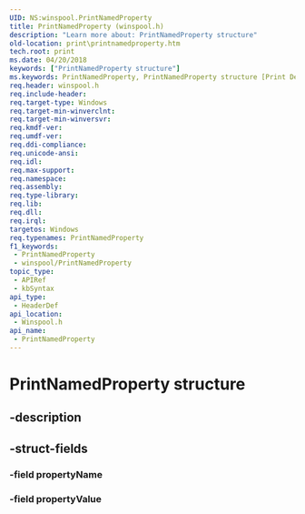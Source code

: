 ```yaml
---
UID: NS:winspool.PrintNamedProperty
title: PrintNamedProperty (winspool.h)
description: "Learn more about: PrintNamedProperty structure"
old-location: print\printnamedproperty.htm
tech.root: print
ms.date: 04/20/2018
keywords: ["PrintNamedProperty structure"]
ms.keywords: PrintNamedProperty, PrintNamedProperty structure [Print Devices], print.printnamedproperty, winspool/PrintNamedProperty
req.header: winspool.h
req.include-header: 
req.target-type: Windows
req.target-min-winverclnt: 
req.target-min-winversvr: 
req.kmdf-ver: 
req.umdf-ver: 
req.ddi-compliance: 
req.unicode-ansi: 
req.idl: 
req.max-support: 
req.namespace: 
req.assembly: 
req.type-library: 
req.lib: 
req.dll: 
req.irql: 
targetos: Windows
req.typenames: PrintNamedProperty
f1_keywords:
 - PrintNamedProperty
 - winspool/PrintNamedProperty
topic_type:
 - APIRef
 - kbSyntax
api_type:
 - HeaderDef
api_location:
 - Winspool.h
api_name:
 - PrintNamedProperty
---
```


# PrintNamedProperty structure


## -description

## -struct-fields

### -field propertyName

### -field propertyValue

